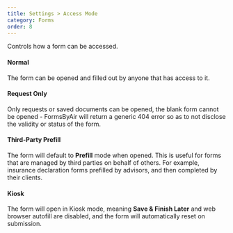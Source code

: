 ```yaml
---
title: Settings > Access Mode
category: Forms
order: 8
---
```


Controls how a form can be accessed.

#### Normal

The form can be opened and filled out by anyone that has access to it.

#### Request Only

Only requests or saved documents can be opened, the blank form cannot be opened - FormsByAir will return a generic 404 error so as to not disclose the validity or status of the form.

#### Third-Party Prefill

The form will default to **Prefill** mode when opened. This is useful for forms that are managed by third parties on behalf of others. For example, insurance declaration forms prefilled by advisors, and then completed by their clients.

#### Kiosk

The form will open in Kiosk mode, meaning **Save & Finish Later** and web browser autofill are disabled, and the form will automatically reset on submission.
